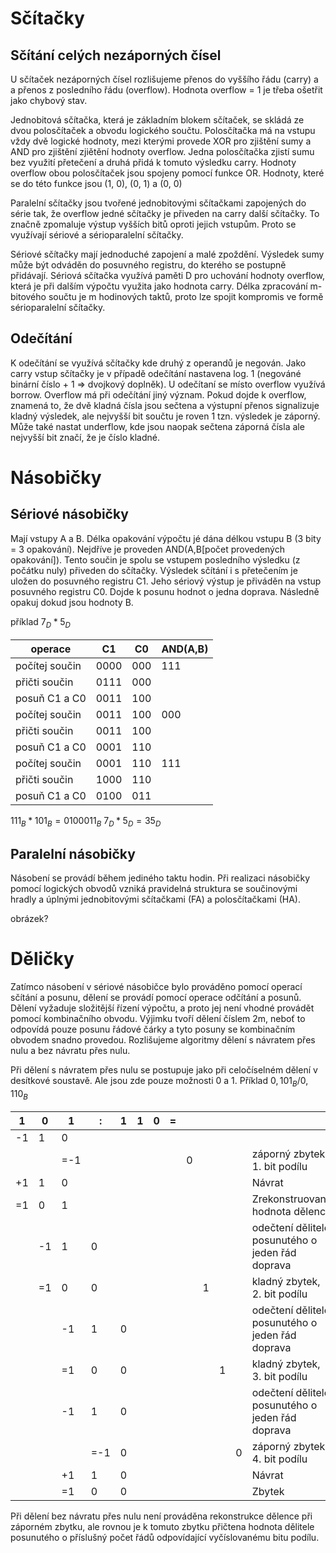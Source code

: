 # Sčítačky
## Sčítání celých nezáporných čísel
U sčítaček nezáporných čísel rozlišujeme přenos do vyššího řádu (carry) a a přenos z posledního řádu (overflow). Hodnota overflow = 1 je třeba ošetřit jako chybový stav.

Jednobitová sčítačka, která je základním blokem sčítaček, se skládá ze dvou polosčítaček a obvodu logického součtu. Polosčítačka má na vstupu vždy dvě logické hodnoty, mezi kterými provede XOR pro zjištění sumy a AND pro zjištění zjiětění hodnoty overflow. Jedna polosčítačka zjistí sumu bez využití přetečení a druhá přidá k tomuto výsledku carry. Hodnoty overflow obou polosčítaček jsou spojeny pomocí funkce OR. Hodnoty, které se do této funkce jsou (1, 0), (0, 1) a (0, 0)

Paralelní sčítačky jsou tvořené jednobitovými sčítačkami zapojených do série tak, že overflow jedné sčítačky je přiveden na carry další sčítačky. To značně zpomaluje výstup vyšších bitů oproti jejich vstupům. Proto se využívají sériové a sérioparalelní sčítačky.

Sériové sčítačky mají jednoduché zapojení a malé zpoždění. Výsledek sumy může být odváděn do posuvného registru, do kterého se postupně přidávají. Sériová sčítačka využívá paměti D pro uchování hodnoty overflow, která je při dalším výpočtu využita jako hodnota carry. Délka zpracování m-bitového součtu je m hodinových taktů, proto lze spojit kompromis ve formě sérioparalelní sčítačky.

## Odečítání
K odečítání se využívá sčítačky kde druhý z operandů je negován. Jako carry vstup sčítačky je v případě odečítání nastavena log. 1  (negováné binární číslo + 1 => dvojkový doplněk). U odečítaní se místo overflow využívá borrow. Overflow má při odečítání jiný význam. Pokud dojde k overflow, znamená to, že dvě kladná čísla
jsou sečtena a výstupní přenos signalizuje kladný výsledek, ale nejvyšší bit součtu je roven 1 tzn. výsledek je záporný. Může také nastat underflow, kde jsou naopak sečtena záporná čísla ale nejvyšší bit značí, že je číslo kladné.


# Násobičky
## Sériové násobičky
Mají vstupy A a B. Délka opakování výpočtu jé dána délkou vstupu B (3 bity = 3 opakování). Nejdříve je proveden AND(A,B\[počet provedených opakování\]). Tento součin je spolu se vstupem posledního výsledku (z počátku nuly) přiveden do sčítačky. Výsledek sčítání i s přetečením je uložen do posuvného registru C1. Jeho sériový výstup je přiváděn na vstup posuvného registru C0. Dojde k posunu hodnot o jedna doprava. Následně opakuj dokud jsou hodnoty B.

příklad $7_D*5_D$

| operace        | C1   | C0  | AND(A,B) |
| -------------- | ---- | --- | -------- |
| počítej součin | 0000 | 000 | 111      |
| přičti součin  | 0111 | 000 |          |
| posuň C1 a C0  | 0011 | 100 |          |
| počítej součin | 0011 | 100 | 000      |
| přičti součin  | 0011 | 100 |          |
| posuň C1 a C0  | 0001 | 110 |          |
| počítej součin | 0001 | 110 | 111      |
| přičti součin  | 1000 | 110 |          |
| posuň C1 a C0  | 0100 | 011 |          |
$111_B * 101_B =0100011_B$
$7_D*5_D=35_D$

## Paralelní násobičky
Násobení se provádí během jediného taktu hodin. Při realizaci
násobičky pomocí logických obvodů vzniká pravidelná struktura se součinovými hradly a úplnými jednobitovými sčítačkami (FA) a polosčítačkami (HA).

obrázek?
# Děličky
Zatímco násobení v sériové násobičce bylo prováděno pomocí operací sčítání a posunu, dělení se provádí pomocí operace odčítání a posunů. Dělení vyžaduje složitější řízení výpočtu, a proto jej není vhodné provádět pomocí kombinačního obvodu. Výjimku tvoří dělení číslem 2m, neboť to odpovídá pouze posunu řádové čárky a tyto posuny se kombinačním obvodem snadno provedou. Rozlišujeme algoritmy dělení s návratem přes nulu a bez návratu přes nulu.

Při dělení s návratem přes nulu se postupuje jako při celočíselném dělení v desítkové soustavě. Ale jsou zde pouze možnosti 0 a 1. Příklad $0,101_B / 0,110_B$

| 1   | 0   | 1   | :   | 1   | 1   | 0   | =   |     |     |     |     |                                                  |
| --- | --- | --- | --- | --- | --- | --- | --- | --- | --- | --- | --- | ------------------------------------------------ |
| -1  | 1   | 0   |     |     |     |     |     |     |     |     |     |                                                  |
|     |     | =-1 |     |     |     |     |     | 0   |     |     |     | záporný zbytek, 1. bit podílu                    |
| +1  | 1   | 0   |     |     |     |     |     |     |     |     |     | Návrat                                           |
| =1  | 0   | 1   |     |     |     |     |     |     |     |     |     | Zrekonstruovaná hodnota dělence                  |
|     | -1  | 1   | 0   |     |     |     |     |     |     |     |     | odečtení dělitele posunutého o jeden řád doprava |
|     | =1  | 0   | 0   |     |     |     |     |     | 1   |     |     | kladný zbytek, 2. bit podílu                     |
|     |     | -1  | 1   | 0   |     |     |     |     |     |     |     | odečtení dělitele posunutého o jeden řád doprava |
|     |     | =1  | 0   | 0   |     |     |     |     |     | 1   |     | kladný zbytek, 3. bit podílu                     |
|     |     | -1  | 1   | 0   |     |     |     |     |     |     |     | odečtení dělitele posunutého o jeden řád doprava |
|     |     |     | =-1 | 0   |     |     |     |     |     |     | 0   | záporný zbytek, 4. bit podílu                    |
|     |     | +1  | 1   | 0   |     |     |     |     |     |     |     | Návrat                                           |
|     |     | =1  | 0   | 0   |     |     |     |     |     |     |     | Zbytek                                           |

Při dělení bez návratu přes nulu není prováděna rekonstrukce dělence při záporném
zbytku, ale rovnou je k tomuto zbytku přičtena hodnota dělitele posunutého o příslušný počet řádů
odpovídající vyčíslovanému bitu podílu.
